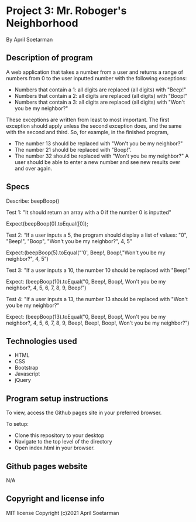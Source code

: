  # Project 3: Mr. Roboger's Neighborhood

By April Soetarman

## Description of program
A web application that takes a number from a user and returns a range of numbers from 0 to the user inputted number with the following exceptions:

* Numbers that contain a 1: all digits are replaced (all digits) with "Beep!"
* Numbers that contain a 2: all digits are replaced (all digits) with "Boop!"
* Numbers that contain a 3: all digits are replaced (all digits) with "Won't you be my neighbor?"

These exceptions are written from least to most important. The first exception should apply unless the second exception does, and the same with the second and third. So, for example, in the finished program,

* The number 13 should be replaced with "Won't you be my neighbor?"
* The number 21 should be replaced with "Boop!".
* The number 32 should be replaced with "Won't you be my neighbor?"
A user should be able to enter a new number and see new results over and over again.

## Specs

Describe: beepBoop()

Test 1: "It should return an array with a 0 if the number 0 is inputted"

Expect(beepBoop(0).toEqual([0]);

Test 2: “If a user inputs a 5, the program should display a list of values: "0", "Beep!", "Boop", "Won't you be my neighbor?", 4, 5”

Expect:(beepBoop(5).toEqual(“'0', Beep!, Boop!,"Won't you be my neighbor?", 4, 5”)

Test 3: "If a user inputs a 10, the number 10 should be replaced with "Beep!"

Expect: (beepBoop(10).toEqual("0, Beep!, Boop!, Won't you be my neighbor?, 4, 5, 6, 7, 8, 9, Beep!")

Test 4: "If a user inputs a 13, the number 13 should be replaced with "Won't you be my neighbor?"

Expect: (beepBoop(13).toEqual("0, Beep!, Boop!, Won't you be my neighbor?, 4, 5, 6, 7, 8, 9, Beep!, Beep!, Boop!, Won't you be my neighbor?")







## Technologies used
- HTML
- CSS
- Bootstrap
- Javascript
- jQuery

## Program setup instructions
To view, access the Github pages site in your preferred browser. 

To setup:
- Clone this repository to your desktop
- Navigate to the top level of the directory
- Open index.html in your browser. 


## Github pages website
N/A

## Copyright and license info
MIT license
Copyright (c)2021 April Soetarman